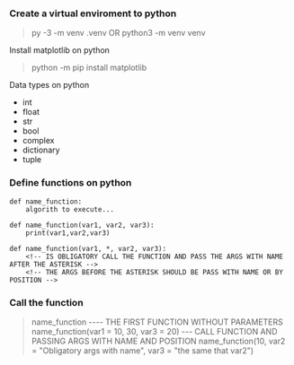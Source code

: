 <!--- 
    BEGIN...
    THIS WILL NEED TO EXECUTE CALCULATOR.PY
 -->
### Create a virtual enviroment to python
> py -3 -m venv .venv
    OR
> python3 -m venv venv


Install matplotlib on python
> python -m pip install matplotlib
<!-- ...END -->

Data types on python
* int
* float
* str
* bool
* complex
* dictionary
* tuple


### Define functions on python

    def name_function:
        algorith to execute...

    def name_function(var1, var2, var3):
        print(var1,var2,var3)
    
    def name_function(var1, *, var2, var3):
        <!-- IS OBLIGATORY CALL THE FUNCTION AND PASS THE ARGS WITH NAME AFTER THE ASTERISK -->
        <!-- THE ARGS BEFORE THE ASTERISK SHOULD BE PASS WITH NAME OR BY POSITION -->

### Call the function

 > name_function ---- THE FIRST FUNCTION WITHOUT PARAMETERS
 > name_function(var1 = 10, 30, var3 = 20) --- CALL FUNCTION AND PASSING ARGS WITH NAME AND POSITION
 > name_function(10, var2 = "Obligatory args with name", var3 = "the same that var2")
